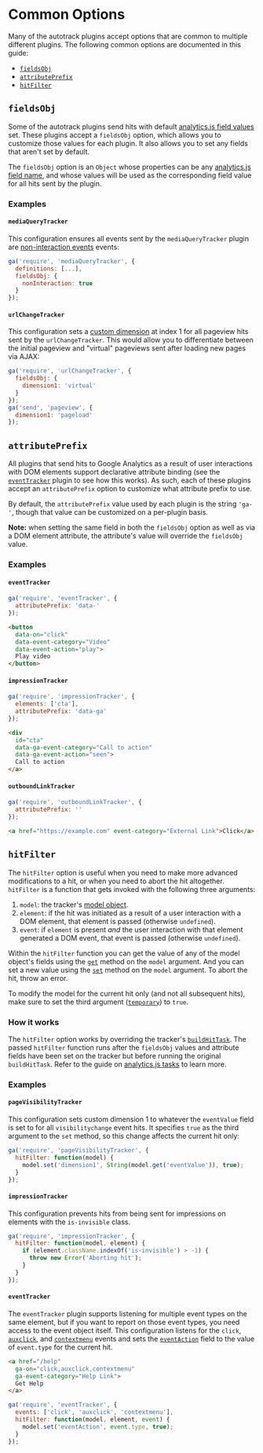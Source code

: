 # Common Options

Many of the autotrack plugins accept options that are common to multiple different plugins. The following common options are documented in this guide:

- [`fieldsObj`](#fieldsobj)
- [`attributePrefix`](#attributeprefix)
- [`hitFilter`](#hitfilter)

## `fieldsObj`

Some of the autotrack plugins send hits with default [analytics.js field values](https://developers.google.com/analytics/devguides/collection/analyticsjs/field-reference) set. These plugins accept a `fieldsObj` option, which allows you to customize those values for each plugin. It also allows you to set any fields that aren't set by default.

The `fieldsObj` option is an `Object` whose properties can be any [analytics.js field name](https://developers.google.com/analytics/devguides/collection/analyticsjs/field-reference), and whose values will be used as the corresponding field value for all hits sent by the plugin.

### Examples

#### `mediaQueryTracker`

This configuration ensures all events sent by the `mediaQueryTracker` plugin are [non-interaction events](https://support.google.com/analytics/answer/1033068#NonInteractionEvents) events:

```js
ga('require', 'mediaQueryTracker', {
  definitions: [...],
  fieldsObj: {
    nonInteraction: true
  }
});
```

#### `urlChangeTracker`

This configuration sets a [custom dimension](https://support.google.com/analytics/answer/2709828) at index 1 for all pageview hits sent by the `urlChangeTracker`. This would allow you to differentiate between the initial pageview and "virtual" pageviews sent after loading new pages via AJAX:

```js
ga('require', 'urlChangeTracker', {
  fieldsObj: {
    dimension1: 'virtual'
  }
});
ga('send', 'pageview', {
  dimension1: 'pageload'
});
```

## `attributePrefix`

All plugins that send hits to Google Analytics as a result of user interactions with DOM elements support declarative attribute binding (see the [`eventTracker`](/docs/plugins/event-tracker.md) plugin to see how this works). As such, each of these plugins accept an `attributePrefix` option to customize what attribute prefix to use.

By default, the `attributePrefix` value used by each plugin is the string `'ga-'`, though that value can be customized on a per-plugin basis.

**Note:** when setting the same field in both the `fieldsObj` option as well as via a DOM element attribute, the attribute's value will override the `fieldsObj` value.

### Examples

#### `eventTracker`

```js
ga('require', 'eventTracker', {
  attributePrefix: 'data-'
});
```

```html
<button
  data-on="click"
  data-event-category="Video"
  data-event-action="play">
  Play video
</button>
```

#### `impressionTracker`

```js
ga('require', 'impressionTracker', {
  elements: ['cta'],
  attributePrefix: 'data-ga'
});
```

```html
<div
  id="cta"
  data-ga-event-category="Call to action"
  data-ga-event-action="seen">
  Call to action
</a>
```

#### `outboundLinkTracker`

```js
ga('require', 'outboundLinkTracker', {
  attributePrefix: ''
});
```

```html
<a href="https://example.com" event-category="External Link">Click</a>
```

## `hitFilter`

The `hitFilter` option is useful when you need to make more advanced modifications to a hit, or when you need to abort the hit altogether. `hitFilter` is a function that gets invoked with the following three arguments:

1. `model`: the tracker's [model object](https://developers.google.com/analytics/devguides/collection/analyticsjs/model-object-reference).
2. `element`: if the hit was initiated as a result of a user interaction with a DOM element, that element is passed (otherwise `undefined`).
3. `event`: if `element` is present *and* the user interaction with that element generated a DOM event, that event is passed (otherwise `undefined`).

Within the `hitFilter` function you can get the value of any of the model object's fields using the [`get`](https://developers.google.com/analytics/devguides/collection/analyticsjs/model-object-reference#get) method on the `model` argument. And you can set a new value using the [`set`](https://developers.google.com/analytics/devguides/collection/analyticsjs/model-object-reference#set) method on the `model` argument. To abort the hit, throw an error.

To modify the model for the current hit only (and not all subsequent hits), make sure to set the third argument ([`temporary`](https://developers.google.com/analytics/devguides/collection/analyticsjs/model-object-reference#set)) to `true`.

### How it works

The `hitFilter` option works by overriding the tracker's [`buildHitTask`](https://developers.google.com/analytics/devguides/collection/analyticsjs/tasks). The passed `hitFilter` function runs after the `fieldsObj` values and attribute fields have been set on the tracker but before running the original `buildHitTask`. Refer to the guide on [analytics.js tasks](https://developers.google.com/analytics/devguides/collection/analyticsjs/tasks) to learn more.

### Examples

#### `pageVisibilityTracker`

This configuration sets custom dimension 1 to whatever the `eventValue` field is set to for all `visibilitychange` event hits. It specifies `true` as the third argument to the `set` method, so this change affects the current hit only:

```js
ga('require', 'pageVisibilityTracker', {
  hitFilter: function(model) {
    model.set('dimension1', String(model.get('eventValue')), true);
  }
});
```

#### `impressionTracker`

This configuration prevents hits from being sent for impressions on elements with the `is-invisible` class.

```js
ga('require', 'impressionTracker', {
  hitFilter: function(model, element) {
    if (element.className.indexOf('is-invisible') > -1) {
      throw new Error('Aborting hit');
    }
  }
});
```

#### `eventTracker`

The `eventTracker` plugin supports listening for multiple event types on the same element, but if you want to report on those event types, you need access
to the event object itself. This configuration listens for the `click`, [`auxclick`](https://wicg.github.io/auxclick/), and [`contextmenu`](https://developer.mozilla.org/en-US/docs/Web/Events/contextmenu) events and sets the [`eventAction`](https://developers.google.com/analytics/devguides/collection/analyticsjs/field-reference#eventAction) field to the value of `event.type` for the current hit.

```html
<a href="/help"
  ga-on="click,auxclick,contextmenu"
  ga-event-category="Help Link">
  Get Help
</a>
```

```js
ga('require', 'eventTracker', {
  events: ['click', 'auxclick', 'contextmenu'],
  hitFilter: function(model, element, event) {
    model.set('eventAction', event.type, true);
  }
});
```
